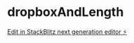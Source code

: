 # dropboxAndLength

[Edit in StackBlitz next generation editor ⚡️](https://stackblitz.com/~/github.com/wojcikowska-k/dropboxAndLength)